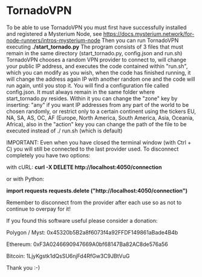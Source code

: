# TornadoVPN
To be able to use TornadoVPN you must first have successfully installed and registered a Mysterium Node, see https://docs.mysterium.network/for-node-runners/intros-mysterium-node
Then you can run TornadoVPN executing **./start_tornado.py**
The program consists of 3 files that must remain in the same directory (start_tornado.py, config.json and run.sh)
TornadoVPN chooses a random VPN provider to connect to, will change your public IP address, and executes the code contained within "run.sh", which you can modify as you wish, when the code has finished running, it will change the address again IP with another random one and the code will run again, until you stop it. You will find a configuration file called config.json. It must always remain in the same folder where start_tornado.py resides. Within it you can change the "zone" key by inserting: "any" if you want IP addresses from any part of the world to be chosen randomly, or restrict only to a certain continent using the tickers EU, NA, SA, AS, OC, AF (Europe, North America, South America, Asia, Oceania, Africa), also in the "action" key you can change the path of the file to be executed instead of ./ run.sh (which is default)

IMPORTANT: Even when you have closed the terminal window (with Ctrl + C) you will still be connected to the last provider used. To disconnect completely you have two options:

with cURL:
**curl -X DELETE http://localhost:4050/connection**

or with Python:

**import requests
requests.delete ("http://localhost:4050/connection")**

Remember to disconnect from the provider after each use so as not to continue to overpay for it!



If you found this software useful please consider a donation:

Polygon / Myst: 0x45320b5B2a8f6073f4a92FFDF149861aBade4B4b

Ethereum: 0xF3A0246690947669A0bf68147Ba82AC8de576a56

Bitcoin: 1LjyKgstk1dQsSU6njFd4RfGw3C9JBtVuG

Thank you :-)
